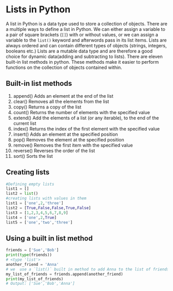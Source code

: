 <!--
---
Title:
  - "Lists in Python"
Subjects:
  - "code foundations"
  - "web development"
Tags:
  - "python"
  - "best practice"
  - "objects"
  - "arrays"
  - "data structures"
  - "data types"
  - "types"
Catalog Content:
  - "https://www.codecademy.com/learn/learn-python-3"
  - "https://www.codecademy.com/learn/learn-how-to-code"
  - "https://www.codecademy.com/catalog/language/python"
  - "https://www.codecademy.com/learn/linear-data-structures"
---
-->

# Lists in Python

A list in Python is a data type used to store a collection of objects. There are a multiple ways to define a list in Python. We can either assign a variable to a pair of square brackets (`[]`) with or without  values, or we can assign a variable to the `list()` keyword and afterwords pass in its list items. Lists are always ordered and can contain different types of objects (strings, integers, booleans etc.) Lists are a mutable data type and are therefore a good choice for dynamic data(adding and subtracting to lists). There are eleven built-in list methods in python. These methods make it easier to perform functions on the collection of objects contained within.


## Built-in list methods

1. append() Adds an element at the end of the list
2. clear() Removes all the elements from the list
3. copy()  Returns a copy of the list
4. count() Returns the number of elements with the specified value
5. extend() Add the elements of a list (or any iterable), to the end of the current list
6. index() Returns the index of the first element with the specified value
7. insert() Adds an element at the specified position
8. pop() Removes the element at the specified position
9. remove() Removes the first item with the specified value
10. reverse() Reverses the order of the list
11. sort() Sorts the list

## Creating lists

```py
#Defining empty lists
list1 = [] 
list2 = list()
#creating lists with values in them
list1 = ['one',2,'three']
list2 = [True,False,False,True,False]
list3 = [1,2,3,4,5,6,7,8,9]
list4 = ['one',2,True]
list5 = ['one','two','three']
```

## Using a built in list method

```py
friends = ['Sue','Bob']
print(type(friends))
# <type 'list'>
another_friend = 'Anna'
# we  use a `list()` built in method to add Anna to the list of friends.
my_list_of_friends = friends.append(another_friend)
print(my_list_of_friends)
# Output: ['Sue','Bob','Anna']
```
